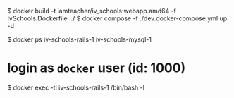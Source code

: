 $ docker build -t iamteacher/iv_schools:webapp.amd64 -f IvSchools.Dockerfile ../
$ docker compose -f ./dev.docker-compose.yml up -d

$ docker ps
  iv-schools-rails-1
  iv-schools-mysql-1

# login as `docker` user (id: 1000)
$ docker exec -ti iv-schools-rails-1 /bin/bash -l
